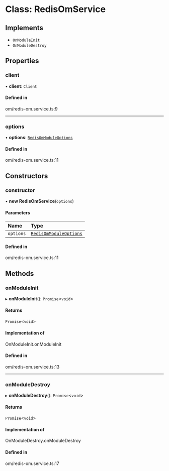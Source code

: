# Class: RedisOmService

## Implements

- `OnModuleInit`
- `OnModuleDestroy`

## Properties

### client

• **client**: `Client`

#### Defined in

om/redis-om.service.ts:9

---

### options

• **options**: [`RedisOmModuleOptions`](../interfaces/RedisOmModuleOptions.md)

#### Defined in

om/redis-om.service.ts:11

## Constructors

### constructor

• **new RedisOmService**(`options`)

#### Parameters

| Name      | Type                                                            |
| :-------- | :-------------------------------------------------------------- |
| `options` | [`RedisOmModuleOptions`](../interfaces/RedisOmModuleOptions.md) |

#### Defined in

om/redis-om.service.ts:11

## Methods

### onModuleInit

▸ **onModuleInit**(): `Promise`<`void`\>

#### Returns

`Promise`<`void`\>

#### Implementation of

OnModuleInit.onModuleInit

#### Defined in

om/redis-om.service.ts:13

---

### onModuleDestroy

▸ **onModuleDestroy**(): `Promise`<`void`\>

#### Returns

`Promise`<`void`\>

#### Implementation of

OnModuleDestroy.onModuleDestroy

#### Defined in

om/redis-om.service.ts:17
